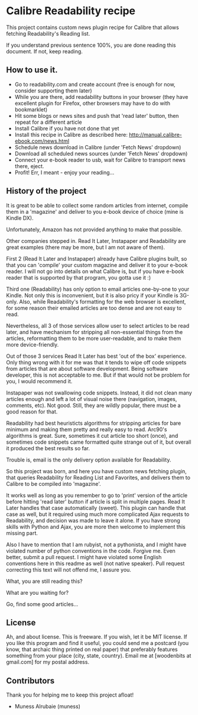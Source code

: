 # Calibre Readability recipe

This project contains custom news plugin recipe for Calibre that allows fetching Readability's
Reading list.

If you understand previous sentence 100%, you are done reading this document.
If not, keep reading.

## How to use it.

* Go to readability.com and create account (free is enough for now, consider supporting them later)
* While you are there, add readability buttons in your browser (they have excellent plugin for Firefox, other browsers may
  have to do with bookmarklet)
* Hit some blogs or news sites and push that 'read later' button, then repeat for a different
  article
* Install Calibre if you have not done that yet
* Install this recipe in Calibre as described here: http://manual.calibre-ebook.com/news.html
* Schedule news download in Calibre (under 'Fetch News' dropdown)
* Download all scheduled news sources (under 'Fetch News' dropdown)
* Connect your e-book reader to usb, wait for Calibre to transport news there, eject.
* Profit! Err, I meant - enjoy your reading...

## History of the project

It is great to be able to collect some random articles from internet, compile them in a 'magazine'
and deliver to you e-book device of choice (mine is Kindle DX).

Unfortunately, Amazon has not provided anything to make that possible.

Other companies stepped in. Read It Later, Instapaper and Readability are great examples (there may
be more, but I am not aware of them).

First 2 (Read It Later and Instapaper) already have Calibre plugins built, so that you can 'compile'
your custom magazine and deliver it to your e-book reader. I will not go into details on what
Calibre is, but if you have e-book reader that is supported by that program, you gotta use it :)

Third one (Readability) has only option to email articles one-by-one to your Kindle. Not only this
is inconvenient, but it is also pricy if your Kindle is 3G-only. Also, while Readability's
formatting for the web browser is excellent, for some reason their emailed articles are too dense
and are not easy to read.

Nevertheless, all 3 of those services allow user to select articles to be read later, and have
mechanism for stripping all non-essential things from the articles, reformatting them to be more
user-readable, and to make them more device-friendly.

Out of those 3 services Read It Later has best 'out of the box' experience. Only thing wrong with it
for me was that it tends to wipe off code snippets from articles that are about software development.
Being software developer, this is not acceptable to me. But if that would not be problem for you, I
would recommend it.

Instapaper was not swallowing code snippets. Instead, it did not clean many articles enough and left
a lot of visual noise there (navigation, images, comments, etc). Not good. Still, they are wildly
popular, there must be a good reason for that.

Readability had best heuristicts algorithms for stripping articles for bare minimum and making them
pretty and really easy to read. Arc90's algorithms is great. Sure, sometimes it cut article too
short (once), and sometimes code snippets came formatted quite strange out of it, but overall it
produced the best results so far.

Trouble is, email is the only delivery option available for Readability.

So this project was born, and here you have custom news fetching plugin, that queries Readability
for Reading List and Favorites, and delivers them to Calibre to be compiled into 'magazine'.

It works well as long as you remember to go to 'print' version of the article before hitting 'read
later' button if article is split in multiple pages. Read It Later handles that case automatically
(sweet). This plugin can handle that case as well, but it required using much more complicated Ajax
requests to Readability, and decision was made to leave it alone. If you have strong skills with
Python and Ajax, you are more then welcome to implement this missing part.

Also I have to mention that I am rubyist, not a pythonista, and I might have violated number of
python conventions in the code. Forgive me. Even better, submit a pull request.
I might have violated some English conventions here in this readme as well (not native speaker).
Pull request correcting this text will not offend me, I assure you.

What, you are still reading this?

What are you waiting for?

Go, find some good articles...

## License

Ah, and about license. This is freeware. If you wish, let it be MIT
license. If you like this program and find it useful, you could send me
a postcard (you know, that archaic thing printed on real paper) that
preferably features something from your place (city, state, country).
Email me at [woodenbits at gmail.com] for my postal address.

## Contributors

Thank you for helping me to keep this project afloat!

* Muness Alrubaie (muness)
